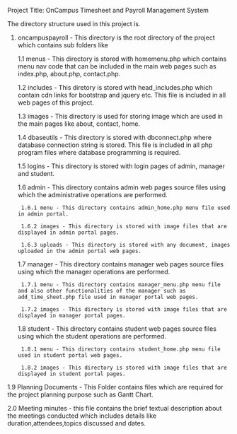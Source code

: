 Project Title: OnCampus Timesheet and Payroll Management System

The directory structure used in this project is.

1. oncampuspayroll - This directory is the root directory of the project which contains sub folders like

	1.1 menus - This directory is stored with homemenu.php which contains menu nav code that can be included in the main 
						web pages such as index.php, about.php, contact.php.

	1.2 includes - This diretory is stored with head_includes.php which contain cdn links for bootstrap and jquery etc.  This file
						is included in all web pages of this project.

	1.3 images - This directory is used for storing image which are used in the main pages like about, contact, home.
	
	1.4 dbaseutils - This directory is stored with dbconnect.php where database connection string is stored.  This file is included
							in all php program files where database programming is required.
							
	1.5 logins - This directory is stored with login pages of admin, manager and student.
	
	1.6 admin - This directory contains admin web pages source files using which the administrative operations are performed.
	
		1.6.1 menu - This directory contains admin_home.php menu file used in admin portal.
		
		1.6.2 images - This directory is stored with image files that are displayed in admin portal pages.	
		
		1.6.3 uploads - This directory is stored with any document, images uploaded in the admin portal web pages.
		
	1.7 manager - This directory contains manager web pages source files using which the manager operations are performed.
	
		1.7.1 menu - This directory contains manager_menu.php menu file and also other functionalities of the manager such as add_time_sheet.php file used in manager portal web pages.
		
		1.7.2 images - This directory is stored with image files that are displayed in manager portal pages.	
	
	1.8 student - This directory contains student web pages source files using which the student operations are performed.
	
		1.8.1 menu - This directory contains student_home.php menu file used in student portal web pages.
		
		1.8.2 images - This directory is stored with image files that are displayed in student portal pages.	
      
1.9 Planning Documents - This Folder contains files which are required for the project planning purpose such as Gantt Chart.

2.0 Meeting minutes - this file contains the brief textual description about the meetings conducted which includes details like duration,attendees,topics discussed and dates.

